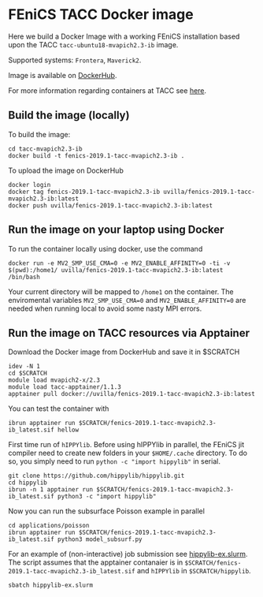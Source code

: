 # FEniCS TACC Docker image

Here we build a Docker Image with a working FEniCS installation based upon the TACC `tacc-ubuntu18-mvapich2.3-ib` image.

Supported systems: `Frontera`, `Maverick2`.

Image is available on [DockerHub](https://hub.docker.com/r/uvilla/fenics-2019.1-tacc-mvapich2.3-ib).

For more information regarding containers at TACC see [here](https://containers-at-tacc.readthedocs.io/en/latest/containers/00.overview.html).

## Build the image (locally)

To build the image:
```
cd tacc-mvapich2.3-ib
docker build -t fenics-2019.1-tacc-mvapich2.3-ib .
```

To upload the image on DockerHub

```
docker login
docker tag fenics-2019.1-tacc-mvapich2.3-ib uvilla/fenics-2019.1-tacc-mvapich2.3-ib:latest
docker push uvilla/fenics-2019.1-tacc-mvapich2.3-ib:latest
```



## Run the image on your laptop using Docker

To run the container locally using docker, use the command
```
docker run -e MV2_SMP_USE_CMA=0 -e MV2_ENABLE_AFFINITY=0 -ti -v $(pwd):/home1/ uvilla/fenics-2019.1-tacc-mvapich2.3-ib:latest /bin/bash 
```
Your current directory will be mapped to `/home1` on the container. The enviromental variables 
`MV2_SMP_USE_CMA=0` and `MV2_ENABLE_AFFINITY=0` are needed when running local to avoid some nasty MPI errors.


## Run the image on TACC resources via Apptainer

Download the Docker image from DockerHub and save it in $SCRATCH
```
idev -N 1
cd $SCRATCH
module load mvapich2-x/2.3
module load tacc-apptainer/1.1.3
apptainer pull docker://uvilla/fenics-2019.1-tacc-mvapich2.3-ib:latest
```

You can test the container with
```
ibrun apptainer run $SCRATCH/fenics-2019.1-tacc-mvapich2.3-ib_latest.sif hellow
```

First time run of `hIPPYlib`. Before using hIPPYlib in parallel, the FEniCS jit compiler need to create new folders in your `$HOME/.cache` directory. To do so, you simply need to run `python -c "import hippylib"` in serial.

```
git clone https://github.com/hippylib/hippylib.git
cd hippylib
ibrun -n 1 apptainer run $SCRATCH/fenics-2019.1-tacc-mvapich2.3-ib_latest.sif python3 -c "import hippylib"
```

Now you can run the subsurface Poisson example in parallel
```
cd applications/poisson
ibrun apptainer run $SCRATCH/fenics-2019.1-tacc-mvapich2.3-ib_latest.sif python3 model_subsurf.py
```

For an example of (non-interactive) job submission see [hippylib-ex.slurm](hippylib-ex.slurm).
The script assumes that the apptainer contanaier is in `$SCRATCH/fenics-2019.1-tacc-mvapich2.3-ib_latest.sif` and `hIPPYlib` in `$SCRATCH/hippylib`.

```
sbatch hippylib-ex.slurm
```

